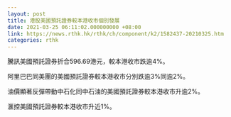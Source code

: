 ```yaml
---
layout: post
title: 港股美國預託證券較本港收市個別發展
date: 2021-03-25 06:11:02.000000000 +08:00
link: https://news.rthk.hk/rthk/ch/component/k2/1582437-20210325.htm
categories: rthk
---
```


騰訊美國預託證券折合596.69港元，較本港收市跌逾4%。

阿里巴巴同美團的美國預託證券較本港收市分別跌逾3%同逾2%。

油價顯著反彈帶動中石化同中石油的美國預託證券較本港收市升逾2%。

滙控美國預託證券較本港收市升近1%。
